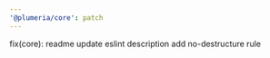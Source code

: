 ```yaml
---
'@plumeria/core': patch
---
```


fix(core): readme update eslint description add no-destructure rule
